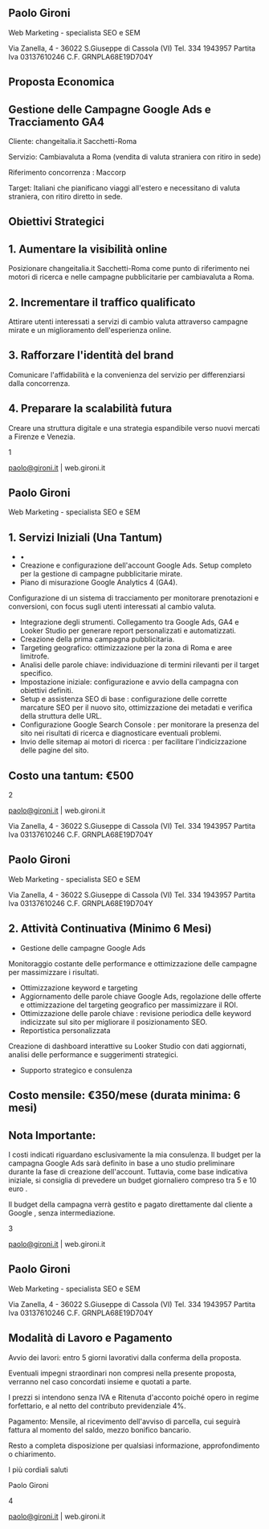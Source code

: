 
## Paolo Gironi

Web Marketing - specialista SEO e SEM

Via Zanella, 4 - 36022 S.Giuseppe di Cassola (VI) Tel. 334 1943957 Partita Iva 03137610246 C.F. GRNPLA68E19D704Y

## Proposta Economica

## Gestione delle Campagne Google Ads e Tracciamento GA4

Cliente: changeitalia.it Sacchetti-Roma

Servizio: Cambiavaluta a Roma (vendita di valuta straniera con ritiro in sede)

Riferimento concorrenza : Maccorp

Target: Italiani che pianificano viaggi all'estero e necessitano di valuta straniera, con ritiro diretto in sede.

## Obiettivi Strategici

## 1. Aumentare la visibilità online

Posizionare changeitalia.it Sacchetti-Roma come punto di riferimento nei motori di ricerca e nelle campagne pubblicitarie per cambiavaluta a Roma.

## 2. Incrementare il traffico qualificato

Attirare utenti interessati a servizi di cambio valuta attraverso campagne mirate e un miglioramento dell'esperienza online.

## 3. Rafforzare l'identità del brand

Comunicare l'affidabilità e la convenienza del servizio per differenziarsi dalla concorrenza.

## 4. Preparare la scalabilità futura

Creare una struttura digitale e una strategia espandibile verso nuovi mercati a Firenze e Venezia.

1

paolo@gironi.it | web.gironi.it

## Paolo Gironi

Web Marketing - specialista SEO e SEM

## 1. Servizi Iniziali (Una Tantum)

- •
- Creazione e configurazione dell'account Google Ads. Setup completo per la gestione di campagne pubblicitarie mirate.
- Piano di misurazione Google Analytics 4 (GA4).

Configurazione di un sistema di tracciamento per monitorare prenotazioni e conversioni, con focus sugli utenti interessati al cambio valuta.

- Integrazione degli strumenti. Collegamento tra Google Ads, GA4 e Looker Studio per generare report personalizzati e automatizzati.
- Creazione della prima campagna pubblicitaria.
- Targeting geografico: ottimizzazione per la zona di Roma e aree limitrofe.
- Analisi delle parole chiave: individuazione di termini rilevanti per il target specifico.
- Impostazione iniziale: configurazione e avvio della campagna con obiettivi definiti.
- Setup e assistenza SEO di base : configurazione delle corrette marcature SEO per il nuovo sito, ottimizzazione dei metadati e verifica della struttura delle URL.
- Configurazione Google Search Console : per monitorare la presenza del sito nei risultati di ricerca e diagnosticare eventuali problemi.
- Invio delle sitemap ai motori di ricerca : per facilitare l'indicizzazione delle pagine del sito.

## Costo una tantum: €500

2

paolo@gironi.it | web.gironi.it

Via Zanella, 4 - 36022 S.Giuseppe di Cassola (VI) Tel. 334 1943957 Partita Iva 03137610246 C.F. GRNPLA68E19D704Y

## Paolo Gironi

Web Marketing - specialista SEO e SEM

Via Zanella, 4 - 36022 S.Giuseppe di Cassola (VI) Tel. 334 1943957 Partita Iva 03137610246 C.F. GRNPLA68E19D704Y

## 2. Attività Continuativa (Minimo 6 Mesi)

- Gestione delle campagne Google Ads

Monitoraggio costante delle performance e ottimizzazione delle campagne per massimizzare i risultati.

- Ottimizzazione keyword e targeting
- Aggiornamento delle parole chiave Google Ads, regolazione delle offerte e ottimizzazione del targeting geografico per massimizzare il ROI.
- Ottimizzazione delle parole chiave : revisione periodica delle keyword indicizzate sul sito per migliorare il posizionamento SEO.
- Reportistica personalizzata

Creazione di dashboard interattive su Looker Studio con dati aggiornati, analisi delle performance e suggerimenti strategici.

- Supporto strategico e consulenza

## Costo mensile: €350/mese (durata minima: 6 mesi)

## Nota Importante:

I costi indicati riguardano esclusivamente la mia consulenza. Il budget per la campagna Google Ads sarà definito in base a uno studio preliminare durante la fase di creazione dell'account. Tuttavia, come base indicativa iniziale, si consiglia di prevedere un budget giornaliero compreso tra 5 e 10 euro .

Il budget della campagna verrà gestito e pagato direttamente dal cliente a Google , senza intermediazione.

3

paolo@gironi.it | web.gironi.it

## Paolo Gironi

Web Marketing - specialista SEO e SEM

Via Zanella, 4 - 36022 S.Giuseppe di Cassola (VI) Tel. 334 1943957 Partita Iva 03137610246 C.F. GRNPLA68E19D704Y

## Modalità di Lavoro e Pagamento

Avvio dei lavori: entro 5 giorni lavorativi dalla conferma della proposta.

Eventuali impegni straordinari non compresi nella presente proposta, verranno nel caso concordati insieme e quotati a parte.

I prezzi si intendono senza IVA e Ritenuta d'acconto poiché opero in regime forfettario, e al netto del contributo previdenziale 4%.

Pagamento: Mensile, al ricevimento dell'avviso di parcella, cui seguirà fattura al momento del saldo, mezzo bonifico bancario.

Resto a completa disposizione per qualsiasi informazione, approfondimento o chiarimento.

I più cordiali saluti

Paolo Gironi

4

paolo@gironi.it | web.gironi.it